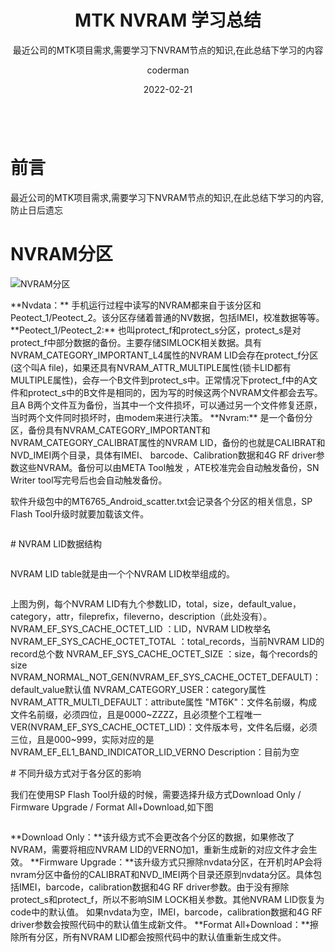 ﻿---
layout:     post
title:      MTK NVRAM 学习总结
subtitle:   最近公司的MTK项目需求,需要学习下NVRAM节点的知识,在此总结下学习的内容
date:       2022-02-21
author:     coderman
header-img: img/article-bg.jpg
top: false
no-catalog: true
tags:
    - android
    - NVRAM
--- 
<p>
<img src="" alt="" />
</p>

# 前言
最近公司的MTK项目需求,需要学习下NVRAM节点的知识,在此总结下学习的内容,防止日后遗忘
# NVRAM分区
<p>
<img src="https://img-blog.csdnimg.cn/ac17e48083ec40299361210393e72474.png" alt="NVRAM分区" />
</p>
<p>
**Nvdata：** 手机运行过程中读写的NVRAM都来自于该分区和Peotect_1/Peotect_2。该分区存储着普通的NV数据，包括IMEI，校准数据等等。
**Peotect_1/Peotect_2:** 也叫protect_f和protect_s分区，protect_s是对protect_f中部分数据的备份。主要存储SIMLOCK相关数据。具有NVRAM_CATEGORY_IMPORTANT_L4属性的NVRAM LID会存在protect_f分区(这个叫A file)，如果还具有NVRAM_ATTR_MULTIPLE属性(锁卡LID都有MULTIPLE属性)，会存一个B文件到protect_s中。正常情况下protect_f中的A文件和protect_s中的B文件是相同的，因为写的时候这两个NVRAM文件都会去写。且A B两个文件互为备份，当其中一个文件损坏，可以通过另一个文件修复还原，当时两个文件同时损坏时，由modem来进行决策。
**Nvram:** 是一个备份分区，备份具有NVRAM_CATEGORY_IMPORTANT和NVRAM_CATEGORY_CALIBRAT属性的NVRAM LID，备份的也就是CALIBRAT和NVD_IMEI两个目录，具体有IMEI、 barcode、Calibration数据和4G RF driver参数这些NVRAM。备份可以由META Tool触发 ，ATE校准完会自动触发备份，SN Writer tool写完号后也会自动触发备份。</p>
<p>
软件升级包中的MT6765_Android_scatter.txt会记录各个分区的相关信息，SP Flash Tool升级时就要加载该文件。
</p>
<p>
<img src="https://img-blog.csdnimg.cn/6995d8caa842415fadce853dcf396253.png" alt="" />
</p>
# NVRAM LID数据结构
<p>
<img src="https://img-blog.csdnimg.cn/3b81cd81b749461bbe67f2417de6478c.png" alt="" />
</p>
NVRAM LID table就是由一个个NVRAM LID枚举组成的。
<p>
<img src="https://img-blog.csdnimg.cn/8197733890d54edb8b0d5a8a2960c854.png" alt="" />
</p>
<P>
上图为例，每个NVRAM LID有九个参数LID，total，size，default_value，category，attr，fileprefix，fileverno，description（此处没有）。
NVRAM_EF_SYS_CACHE_OCTET_LID ：LID，NVRAM LID枚举名
NVRAM_EF_SYS_CACHE_OCTET_TOTAL ：total_records，当前NVRAM LID的record总个数
NVRAM_EF_SYS_CACHE_OCTET_SIZE ：size，每个records的size NVRAM_NORMAL_NOT_GEN(NVRAM_EF_SYS_CACHE_OCTET_DEFAULT)：default_value默认值
NVRAM_CATEGORY_USER：category属性
NVRAM_ATTR_MULTI_DEFAULT：attribute属性
"MT6K"：文件名前缀，构成文件名前缀，必须四位，且是0000~ZZZZ，且必须整个工程唯一
VER(NVRAM_EF_SYS_CACHE_OCTET_LID)：文件版本号，文件名后缀，必须三位，且是000~999，实际对应的是NVRAM_EF_EL1_BAND_INDICATOR_LID_VERNO
Description：目前为空
</p>
# 不同升级方式对于各分区的影响
<P>我们在使用SP Flash Tool升级的时候，需要选择升级方式Download Only / Firmware Upgrade / Format All+Download,如下图</>
<p>
<img src="https://img-blog.csdnimg.cn/f92e871a7b994de2b69bb0b590bd57e2.png" alt="" />
</p>
<p>
**Download Only：**该升级方式不会更改各个分区的数据，如果修改了NVRAM，需要将相应NVRAM LID的VERNO加1，重新生成新的对应文件才会生效。
**Firmware Upgrade：**该升级方式只擦除nvdata分区，在开机时AP会将nvram分区中备份的CALIBRAT和NVD_IMEI两个目录还原到nvdata分区。具体包括IMEI，barcode，calibration数据和4G RF driver参数。由于没有擦除protect_s和protect_f，所以不影响SIM LOCK相关参数。其他NVRAM LID恢复为code中的默认值。
如果nvdata为空，IMEI，barcode，calibration数据和4G RF driver参数会按照代码中的默认值生成新文件。
**Format All+Download：**擦除所有分区，所有NVRAM LID都会按照代码中的默认值重新生成文件。
</p>

